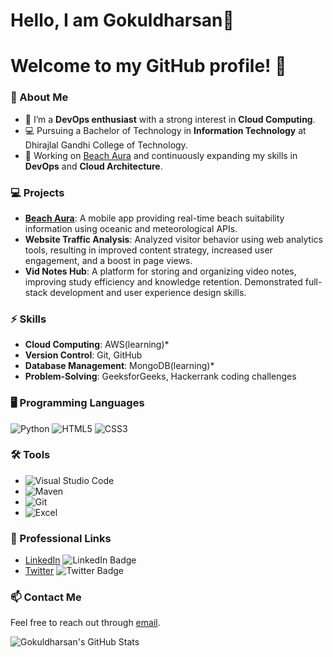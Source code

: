 # Hello, I am Gokuldharsan👋

# Welcome to my GitHub profile! 👋

### 🚀 About Me
- 🌱 I’m a **DevOps enthusiast** with a strong interest in **Cloud Computing**.
- 💻 Pursuing a Bachelor of Technology in **Information Technology** at Dhirajlal Gandhi College of Technology.
- 🔭 Working on [Beach Aura](https://github.com/Gokuldharsan12/Beach-Aura) and continuously expanding my skills in **DevOps** and **Cloud Architecture**.

### 💻 Projects
- **[Beach Aura](https://github.com/Gokuldharsan12/Beach-Aura)**: A mobile app providing real-time beach suitability information using oceanic and meteorological APIs.
- **Website Traffic Analysis**: Analyzed visitor behavior using web analytics tools, resulting in improved content strategy, increased user engagement, and a boost in page views.
- **Vid Notes Hub**: A platform for storing and organizing video notes, improving study efficiency and knowledge retention. Demonstrated full-stack development and user experience design skills.

### ⚡ Skills
- **Cloud Computing**: AWS(learning)*
- **Version Control**: Git, GitHub
- **Database Management**: MongoDB(learning)*
- **Problem-Solving**: GeeksforGeeks, Hackerrank coding challenges

### 🖥️ Programming Languages

![Python](<img width="94" height="94" src="https://img.icons8.com/3d-fluency/94/python.png" alt="python"/>)
![HTML5](<img width="48" height="48" src="https://img.icons8.com/color/48/html-5--v1.png" alt="html-5--v1"/>)
![CSS3](<img width="48" height="48" src="https://img.icons8.com/color/48/css3.png" alt="css3"/>)


### 🛠️ Tools
- ![Visual Studio Code](<img width="48" height="48" src="https://img.icons8.com/color/48/visual-studio-code-2019.png" alt="visual-studio-code-2019"/>)
- ![Maven](<img width="50" height="50" src="https://img.icons8.com/ios/50/maven-ios.png" alt="maven-ios"/>)
- ![Git](<img width="48" height="48" src="https://img.icons8.com/color/48/git.png" alt="git"/>)
- ![Excel](<img width="48" height="48" src="https://img.icons8.com/fluency/48/microsoft-excel-2019.png" alt="microsoft-excel-2019"/>)


### 💼 Professional Links
- [LinkedIn](https://www.linkedin.com/in/gokul0417) ![LinkedIn Badge](https://img.shields.io/badge/LinkedIn-0077B5?style=for-the-badge&logo=linkedin&logoColor=white)
- [Twitter](https://twitter.com/your-twitter-handle) ![Twitter Badge](https://img.shields.io/badge/Twitter-1DA1F2?style=for-the-badge&logo=twitter&logoColor=white)


### 📫 Contact Me
Feel free to reach out through [email](mailto:sgokuldharsan@gmail.com).

![Gokuldharsan's GitHub Stats](https://github-readme-stats.vercel.app/api?username=Gokuldharsan12&show_icons=true)
